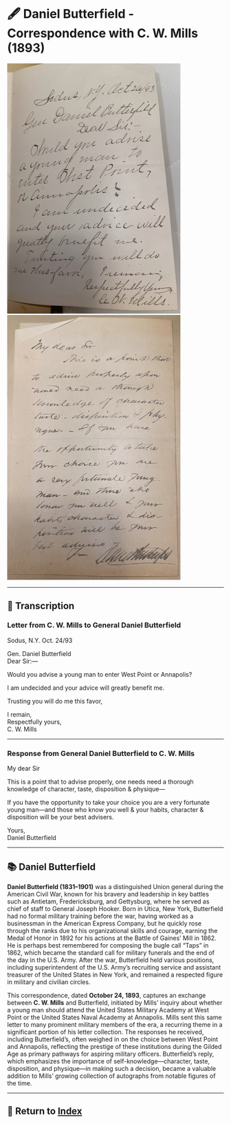 # 🖋️ Daniel Butterfield - Correspondence with C. W. Mills (1893)

<a href="assets/Daniel_Butterfield_Request.jpg" target="_blank">
  <img src="assets/Daniel_Butterfield_Request.jpg" alt="Mills to Butterfield Letter" style="max-width: 80%; height: auto;"/>
</a>
<a href="assets/Daniel_Butterfield_Letter.jpg" target="_blank">
  <img src="assets/Daniel_Butterfield_Letter.jpg" alt="Butterfield to Mills Letter" style="max-width: 80%; height: auto;"/>
</a>

---

## 📜 Transcription

### Letter from C. W. Mills to General Daniel Butterfield

Sodus, N.Y. Oct. 24/93

Gen. Daniel Butterfield  
Dear Sir:—  

Would you advise a young man to enter West Point or Annapolis?  

I am undecided and your advice will greatly benefit me.  

Trusting you will do me this favor,  

I remain,  
Respectfully yours,  
C. W. Mills  

---

### Response from General Daniel Butterfield to C. W. Mills

My dear Sir  

This is a point that to advise properly, one needs need a thorough knowledge of character, taste, disposition & physique—  

If you have the opportunity to take your choice you are a very fortunate young man—and those who know you well & your habits, character & disposition will be your best advisers.  

Yours,  
Daniel Butterfield  

---

## 📚 Daniel Butterfield

**Daniel Butterfield (1831–1901)** was a distinguished Union general during the American Civil War, known for his bravery and leadership in key battles such as Antietam, Fredericksburg, and Gettysburg, where he served as chief of staff to General Joseph Hooker. Born in Utica, New York, Butterfield had no formal military training before the war, having worked as a businessman in the American Express Company, but he quickly rose through the ranks due to his organizational skills and courage, earning the Medal of Honor in 1892 for his actions at the Battle of Gaines’ Mill in 1862. He is perhaps best remembered for composing the bugle call “Taps” in 1862, which became the standard call for military funerals and the end of the day in the U.S. Army. After the war, Butterfield held various positions, including superintendent of the U.S. Army’s recruiting service and assistant treasurer of the United States in New York, and remained a respected figure in military and civilian circles.

This correspondence, dated **October 24, 1893**, captures an exchange between **C. W. Mills** and Butterfield, initiated by Mills’ inquiry about whether a young man should attend the United States Military Academy at West Point or the United States Naval Academy at Annapolis. Mills sent this same letter to many prominent military members of the era, a recurring theme in a significant portion of his letter collection. The responses he received, including Butterfield’s, often weighed in on the choice between West Point and Annapolis, reflecting the prestige of these institutions during the Gilded Age as primary pathways for aspiring military officers. Butterfield’s reply, which emphasizes the importance of self-knowledge—character, taste, disposition, and physique—in making such a decision, became a valuable addition to Mills’ growing collection of autographs from notable figures of the time.

---

## 🔗 Return to [Index](index.md)